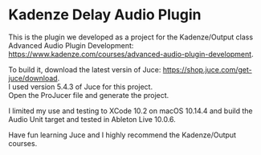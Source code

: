 # Kadenze Delay Audio Plugin

This is the plugin we developed as a project for the Kadenze/Output class Advanced Audio Plugin Development:  https://www.kadenze.com/courses/advanced-audio-plugin-development.

To build it, download the latest versin of Juce:  https://shop.juce.com/get-juce/download.  
I used version 5.4.3 of Juce for this project.  
Open the ProJucer file and generate the project.

I limited my use and testing to XCode 10.2 on macOS 10.14.4 and build the Audio Unit target and tested in Ableton Live 10.0.6.

Have fun learning Juce and I highly recommend the Kadenze/Output courses.

